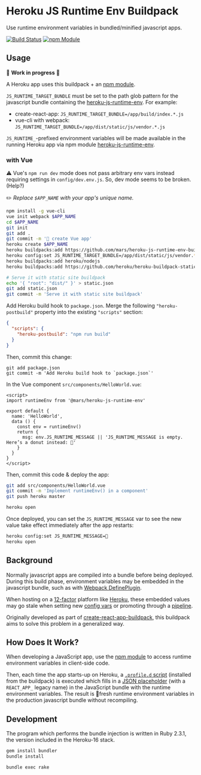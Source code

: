 Heroku JS Runtime Env Buildpack
===============================
Use runtime environment variables in bundled/minified javascript apps.

[![Build Status](https://travis-ci.org/mars/heroku-js-runtime-env-buildpack.svg?branch=master)](https://travis-ci.org/mars/heroku-js-runtime-env-buildpack)
[![npm Module](https://img.shields.io/npm/v/@mars/heroku-js-runtime-env.svg)](https://www.npmjs.com/package/@mars/heroku-js-runtime-env)

Usage
-----

🚧 **Work in progress** 🚧

A Heroku app uses this buildpack + an [npm module](https://github.com/mars/heroku-js-runtime-env). 

`JS_RUNTIME_TARGET_BUNDLE` must be set to the path glob pattern for the javascript bundle containing the [heroku-js-runtime-env](https://github.com/mars/heroku-js-runtime-env). For example:

* create-react-app: `JS_RUNTIME_TARGET_BUNDLE=/app/build/index.*.js`
* vue-cli with webpack: `JS_RUNTIME_TARGET_BUNDLE=/app/dist/static/js/vendor.*.js`

`JS_RUNTIME_`-prefixed environment variables will be made available in the running Heroku app via npm module [heroku-js-runtime-env](https://github.com/mars/heroku-js-runtime-env).

### with Vue

⚠️ Vue's `npm run dev` mode does not pass arbitrary env vars instead requiring settings in `config/dev.env.js`. So, dev mode seems to be broken. (Help?)

✏️ *Replace `$APP_NAME` with your app's unique name.*

```bash
npm install -g vue-cli
vue init webpack $APP_NAME
cd $APP_NAME
git init
git add .
git commit -m '🌱 create Vue app'
heroku create $APP_NAME
heroku buildpacks:add https://github.com/mars/heroku-js-runtime-env-buildpack
heroku config:set JS_RUNTIME_TARGET_BUNDLE=/app/dist/static/js/vendor.*.js
heroku buildpacks:add heroku/nodejs
heroku buildpacks:add https://github.com/heroku/heroku-buildpack-static

# Serve it with static site buildpack
echo '{ "root": "dist/" }' > static.json
git add static.json
git commit -m 'Serve it with static site buildpack'
```

Add Heroku build hook to `package.json`. Merge the following `"heroku-postbuild"` property into the existing `"scripts"` section:

```json
{
  "scripts": {
    "heroku-postbuild": "npm run build"
  }
}
```

Then, commit this change:

```
git add package.json
git commit -m 'Add Heroku build hook to `package.json`'
```

In the Vue component `src/components/HelloWorld.vue`:

```
<script>
import runtimeEnv from '@mars/heroku-js-runtime-env'

export default {
  name: 'HelloWorld',
  data () {
    const env = runtimeEnv()
    return {
      msg: env.JS_RUNTIME_MESSAGE || 'JS_RUNTIME_MESSAGE is empty. Here’s a donut instead: 🍩'
    }
  }
}
</script>
```

Then, commit this code & deploy the app:

```bash
git add src/components/HelloWorld.vue
git commit -m 'Implement runtimeEnv() in a component'
git push heroku master

heroku open
```

Once deployed, you can set the `JS_RUNTIME_MESSAGE` var to see the new value take effect immediately after the app restarts:

```bash
heroku config:set JS_RUNTIME_MESSAGE=🌈
heroku open
```

Background
-----------
Normally javascript apps are compiled into a bundle before being deployed. During this build phase, environment variables may be embedded in the javascript bundle, such as with [Webpack DefinePlugin](https://webpack.github.io/docs/list-of-plugins.html#defineplugin).

When hosting on a [12-factor](https://12factor.net) platform like [Heroku](https://www.heroku.com), these embedded values may go stale when setting new [config vars](https://devcenter.heroku.com/articles/config-vars) or promoting through a [pipeline](https://devcenter.heroku.com/articles/pipelines).

Originally developed as part of [create-react-app-buildpack](https://github.com/mars/create-react-app-buildpack), this buildpack aims to solve this problem in a generalized way.

How Does It Work?
-----------------
When developing a JavaScript app, use the [npm module](https://www.npmjs.com/package/@mars/heroku-js-runtime-env) to access runtime environment variables in client-side code.

Then, each time the app starts-up on Heroku, a [`.profile.d` script](.profile.d/inject_js_runtime_env.sh) (installed from the buildpack) is executed which fills in a [JSON placeholder](https://github.com/mars/heroku-js-runtime-env/blob/master/index.js#L15) (with a `REACT_APP_` legacy name) in the JavaScript bundle with the runtime environment variables. The result is 🍃fresh runtime environment variables in the production javascript bundle without recompiling.


Development
-----------
The program which performs the bundle injection is written in Ruby 2.3.1, the version included in the Heroku-16 stack.

```bash
gem install bundler
bundle install

bundle exec rake
```
